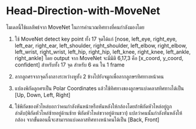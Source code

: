 # Head-Direction-with-MoveNet

โมเดลนี้ใช้ผลลัพธ์จาก MoveNet ในการคำนวณทิศทางที่คนกำลังมองโดย

1. ใช้ MoveNet detect key point ทั้ง 17 จุดได้แก่ [nose, left_eye, right_eye, left_ear, right_ear, left_shoulder, right_shoulder, left_elbow, right_elbow, left_wrist, right_wrist, left_hip, right_hip, left_knee, right_knee, left_ankle, right_ankle]
 โดย output จาก MoveNet จะมีมิติ 6,17,3 คือ [x_coord, y_coord, confident] สำหรับทั้ง 17 จุด สำหรับ 6 คน ใน 1 frame
 
2. ลากลูกศรจากจุดกึ่งกลางระหว่างหูทั้ง 2 ข้างไปยังจมูกเพื่อลากลูกษรทิศทางหน้าคน

3. แปลงพิกัดลูกศรเป็น Polar Coordinates แล้วใช้ทิศทางของลูกษรแบ่งคลาสทิศทางได้เป็น [Up, Down, Left, Right]

4. ใช้พิกัดของหัวไหล่บอกว่าคนกำลังหันหน้าหรือหันหลังให้กล้องโดยถ้าพิกัดหัวไหล่อยู่ถูกลำดับ(พิกัดหัวไหล่ซ้ายอยู่ด้านซ้าย พิกัดหัวไหล่ขวาอยู่ด้านขวา) แปลว่าคนนั้นกำลังหันหลังให้กล้อง จากขั้นตอนนี้จะสามารถแบ่งคลาสทิศทางหน้าคนได้เป็น [Back, Front]
